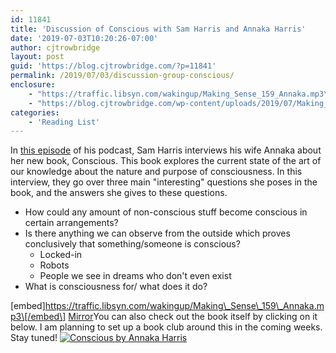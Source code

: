 ```yaml
---
id: 11841
title: 'Discussion of Conscious with Sam Harris and Annaka Harris'
date: '2019-07-03T10:20:26-07:00'
author: cjtrowbridge
layout: post
guid: 'https://blog.cjtrowbridge.com/?p=11841'
permalink: /2019/07/03/discussion-group-conscious/
enclosure:
    - "https://traffic.libsyn.com/wakingup/Making_Sense_159_Annaka.mp3\n0\naudio/mpeg\n"
    - "https://blog.cjtrowbridge.com/wp-content/uploads/2019/07/Making_Sense_159_Annaka.mp3\n69309223\naudio/mpeg\n"
categories:
    - 'Reading List'
---
```


In [this episode](https://samharris.org/podcasts/159-conscious/) of his podcast, Sam Harris interviews his wife Annaka about her new book, Conscious. This book explores the current state of the art of our knowledge about the nature and purpose of consciousness. In this interview, they go over three main "interesting" questions she poses in the book, and the answers she gives to these questions.

- How could any amount of non-conscious stuff become conscious in certain arrangements?
- Is there anything we can observe from the outside which proves conclusively that something/someone is conscious? 
    - Locked-in
    - Robots
    - People we see in dreams who don't even exist
- What is consciousness for/ what does it do?

\[embed\]https://traffic.libsyn.com/wakingup/Making\_Sense\_159\_Annaka.mp3\[/embed\] [Mirror](https://blog.cjtrowbridge.com/wp-content/uploads/2019/07/Making_Sense_159_Annaka.mp3)You can also check out the book itself by clicking on it below. I am planning to set up a book club around this in the coming weeks. Stay tuned! [![Conscious by Annaka Harris](https://blog.cjtrowbridge.com/wp-content/uploads/2019/07/Conscious-by-Annaka-Harris-1-1.jpg)](https://amzn.to/2XNyQCp)